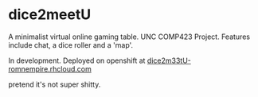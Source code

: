 dice2meetU
==========

A minimalist virtual online gaming table.  UNC COMP423 Project.  Features include chat, a dice roller and a 'map'.

In development.  Deployed on openshift at
[dice2m33tU-romnempire.rhcloud.com](http://dice2m33tU-romnempire.rhcloud.com)

pretend it's not super shitty.
